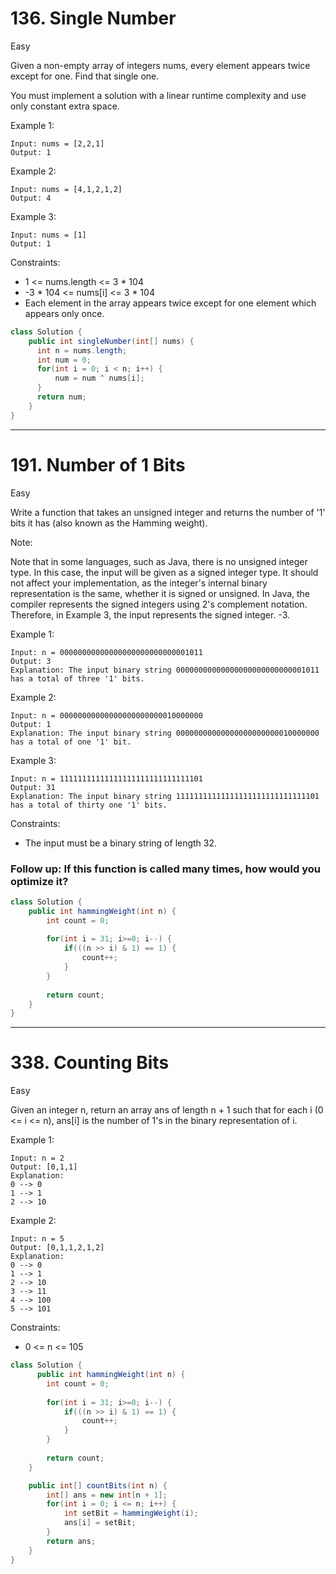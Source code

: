 # 136. Single Number
Easy


Given a non-empty array of integers nums, every element appears twice except for one. Find that single one.

You must implement a solution with a linear runtime complexity and use only constant extra space.

 

Example 1:
```
Input: nums = [2,2,1]
Output: 1
```
Example 2:
```
Input: nums = [4,1,2,1,2]
Output: 4
```
Example 3:
```
Input: nums = [1]
Output: 1
 ```

Constraints:

- 1 <= nums.length <= 3 * 104
- -3 * 104 <= nums[i] <= 3 * 104
- Each element in the array appears twice except for one element which appears only once.

```java
class Solution {
    public int singleNumber(int[] nums) {
      int n = nums.length;
      int num = 0;  
      for(int i = 0; i < n; i++) {
          num = num ^ nums[i];
      }
      return num; 
    }
}
```
---
# 191. Number of 1 Bits
Easy


Write a function that takes an unsigned integer and returns the number of '1' bits it has (also known as the Hamming weight).

Note:

Note that in some languages, such as Java, there is no unsigned integer type. In this case, the input will be given as a signed integer type. It should not affect your implementation, as the integer's internal binary representation is the same, whether it is signed or unsigned.
In Java, the compiler represents the signed integers using 2's complement notation. Therefore, in Example 3, the input represents the signed integer. -3.
 

Example 1:
```
Input: n = 00000000000000000000000000001011
Output: 3
Explanation: The input binary string 00000000000000000000000000001011 has a total of three '1' bits.
```
Example 2:
```
Input: n = 00000000000000000000000010000000
Output: 1
Explanation: The input binary string 00000000000000000000000010000000 has a total of one '1' bit.
```
Example 3:
```
Input: n = 11111111111111111111111111111101
Output: 31
Explanation: The input binary string 11111111111111111111111111111101 has a total of thirty one '1' bits.
 ```

Constraints:

- The input must be a binary string of length 32.
 

### Follow up: If this function is called many times, how would you optimize it?

```java
class Solution {
    public int hammingWeight(int n) {
        int count = 0;
        
        for(int i = 31; i>=0; i--) {
            if(((n >> i) & 1) == 1) {
                count++;
            }
        }
        
        return count;
    }
}
```
---
# 338. Counting Bits
Easy

Given an integer n, return an array ans of length n + 1 such that for each i (0 <= i <= n), ans[i] is the number of 1's in the binary representation of i.

 

Example 1:
```
Input: n = 2
Output: [0,1,1]
Explanation:
0 --> 0
1 --> 1
2 --> 10
```
Example 2:
```
Input: n = 5
Output: [0,1,1,2,1,2]
Explanation:
0 --> 0
1 --> 1
2 --> 10
3 --> 11
4 --> 100
5 --> 101
 ```

Constraints:

- 0 <= n <= 105
 

```java
class Solution {
      public int hammingWeight(int n) {
        int count = 0;
        
        for(int i = 31; i>=0; i--) {
            if(((n >> i) & 1) == 1) {
                count++;
            }
        }
        
        return count;
    }

    public int[] countBits(int n) {
        int[] ans = new int[n + 1];
        for(int i = 0; i <= n; i++) {
            int setBit = hammingWeight(i);
            ans[i] = setBit;
        }
        return ans;
    }
}
```

